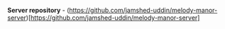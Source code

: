 **Server repository** - (https://github.com/jamshed-uddin/melody-manor-server)[https://github.com/jamshed-uddin/melody-manor-server]
